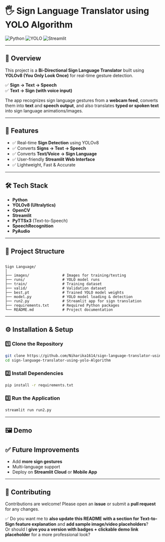 
# 🖐️ Sign Language Translator using YOLO Algorithm

![Python](https://img.shields.io/badge/Python-3.9+-blue.svg)
![YOLO](https://img.shields.io/badge/YOLOv8-Ultralytics-green)
![Streamlit](https://img.shields.io/badge/Streamlit-Web_App-red)

---

## 📌 Overview
This project is a **Bi-Directional Sign Language Translator** built using **YOLOv8 (You Only Look Once)** for real-time gesture detection.  

✅ **Sign → Text → Speech**  
✅ **Text → Sign (with voice input)**  

The app recognizes sign language gestures from a **webcam feed**, converts them into **text** and **speech output**, and also translates **typed or spoken text** into sign language animations/images.

---

## 🚀 Features
- ✅ Real-time **Sign Detection** using YOLOv8
- ✅ Converts **Signs → Text → Speech**
- ✅ Converts **Text/Voice → Sign Language**
- ✅ User-friendly **Streamlit Web Interface**
- ✅ Lightweight, Fast & Accurate

---

## 🛠️ Tech Stack
- **Python**
- **YOLOv8 (Ultralytics)**
- **OpenCV**
- **Streamlit**
- **PyTTSx3** (Text-to-Speech)
- **SpeechRecognition**
- **PyAudio**

---

## 📂 Project Structure
```

Sign Language/
│
├── images/               # Images for training/testing
├── runs/                 # YOLO model runs
├── train/                # Training dataset
├── valid/                # Validation dataset
├── best.pt               # Trained YOLO model weights
├── model.py              # YOLO model loading & detection
├── run2.py               # Streamlit app for sign translation
├── requirements.txt      # Required Python packages
└── README.md             # Project documentation

````

---

## ⚙️ Installation & Setup
### 1️⃣ Clone the Repository
```bash
git clone https://github.com/Niharika1614/sign-language-translator-using-yolo-Algorithm.git
cd sign-language-translator-using-yolo-Algorithm
````

### 2️⃣ Install Dependencies

```bash
pip install -r requirements.txt
```

### 3️⃣ Run the Application

```bash
streamlit run run2.py
```

---

## 🖼️ Demo



## ✅ Future Improvements

* Add **more sign gestures**
* Multi-language support
* Deploy on **Streamlit Cloud** or **Mobile App**

---

## 🤝 Contributing

Contributions are welcome! Please open an **issue** or submit a **pull request** for any changes.



✅ Do you want me to **also update this README with a section for Text-to-Sign feature explanation** and **add sample image/video placeholders**?  
Or should I **give you a version with badges + clickable demo link placeholder** for a more professional look?
